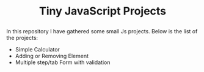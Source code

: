 # <p align="center">Tiny JavaScript Projects</p>

In this repository I have gathered some small Js projects. Below is the list of the projects:
- Simple Calculator
- Adding or Removing Element
- Multiple step/tab Form with validation

